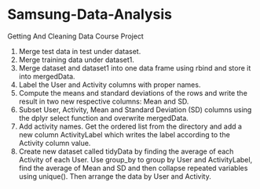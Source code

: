 # Samsung-Data-Analysis
Getting And Cleaning Data Course Project

1. Merge test data in test under dataset.
2. Merge training data under dataset1.
3. Merge dataset and dataset1 into one data frame using rbind and store it into mergedData.
4. Label the User and Activity columns with proper names.
5. Compute the means and standard deviations of the rows and write the result in two new respective columns: Mean and SD.
6. Subset User, Activity, Mean and Standard Deviation (SD) columns using the dplyr select function and overwrite mergedData.
7. Add activity names. Get the ordered list from the directory and add a new column ActivityLabel which writes the label according to the Activity column value.
8. Create new dataset called tidyData by finding the average of each Activity of each User. Use group_by to group by User and ActivityLabel, find the average of Mean and SD and then collapse repeated variables using unique(). Then arrange the data by User and Activity.
